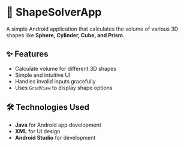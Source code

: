 # 📱 ShapeSolverApp

A simple Android application that calculates the volume of various 3D shapes like **Sphere, Cylinder, Cube, and Prism**.

## ✨ Features

- Calculate volume for different 3D shapes
- Simple and intuitive UI
- Handles invalid inputs gracefully
- Uses `GridView` to display shape options

## 🛠️ Technologies Used

- **Java** for Android app development
- **XML** for UI design
- **Android Studio** for development



